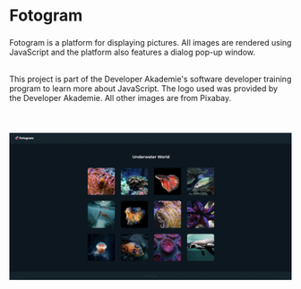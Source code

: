 <h1 align="left">Fotogram</h1>

###

<p align="left">Fotogram is a platform for displaying pictures. All images are rendered using JavaScript and the platform also features a dialog pop-up window.<br><br> 

This project is part of the Developer Akademie's software developer training program to learn more about JavaScript. The logo used was provided by the Developer Akademie. All other images are from Pixabay.
</p><br>

###

![Fotogram](./img/fotogram.jpg)